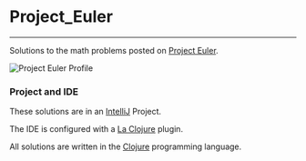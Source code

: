 # Project_Euler
------------------
Solutions to the math problems posted on [Project Euler](https://projecteuler.net/).

![Project Euler Profile](https://projecteuler.net/profile/tyalt1.png)

### Project and IDE

These solutions are in an [IntelliJ](https://www.jetbrains.com/idea/) Project.

The IDE is configured with a [La Clojure](https://github.com/JetBrains/la-clojure/) plugin.

All solutions are written in the [Clojure](http://www.clojure.org) programming language.
